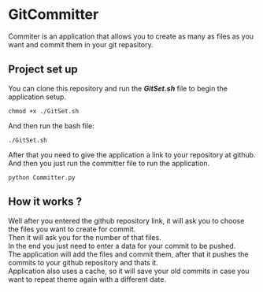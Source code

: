 # GitCommitter

Commiter is an application that allows you to create as many as files as you want and commit them in your git repasitory.<br />

## Project set up
You can clone this repository and run the <b><i>GitSet.sh</i></b> file to begin the application setup.
```shell
chmod +x ./GitSet.sh
```

And then run the bash file:
```shell
./GitSet.sh
```

After that you need to give the application a link to your repository at github.<br />
And then you just run the committer file to run the application.
```shell
python Committer.py
```

## How it works ?
Well after you entered the github repository link, it will ask you to choose the files you want to create for commit.<br />
Then it will ask you for the number of that files.<br />
In the end you just need to enter a data for your commit to be pushed.<br />
The application will add the files and commit them, after that it pushes the commits to your github repository and thats it.<br />
Application also uses a cache, so it will save your old commits in case you want to repeat theme again with a different date.<br />
